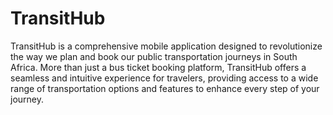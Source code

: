 # TransitHub
TransitHub is a comprehensive mobile application designed to revolutionize the way we plan and book our public transportation journeys in South Africa. More than just a bus ticket booking platform, TransitHub offers a seamless and intuitive experience for travelers, providing access to a wide range of transportation options and features to enhance every step of your journey.
